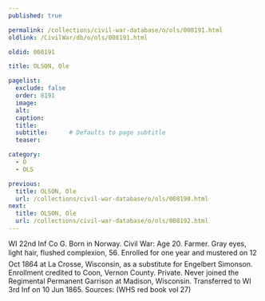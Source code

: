 ```yaml
---
published: true

permalink: /collections/civil-war-database/o/ols/008191.html
oldlink: /CivilWar/db/o/ols/008191.html

oldid: 008191

title: OLSON, Ole

pagelist:
  exclude: false
  order: 8191
  image: 
  alt:
  caption:
  title:
  subtitle:      # Defaults to page subtitle
  teaser:

category: 
  - O 
  - OLS

previous:
  title: OLSON, Ole
  url: /collections/civil-war-database/o/ols/008190.html  
next:
  title: OLSON, Ole
  url: /collections/civil-war-database/o/ols/008192.html   
---
```

WI 22nd Inf Co G. Born in Norway. Civil War: Age 20. Farmer. Gray eyes, light hair, flushed complexion, 5&#146;6&#148;. Enrolled for one year and mustered on 12 Oct 1864 at La Crosse, Wisconsin, as a substitute for Engelbert Simonson. Enrollment credited to Coon, Vernon County. Private. Never joined the Regimental Permanent Garrison at Madison, Wisconsin. Transferred to WI 3rd Inf on 10 Jun 1865. Sources: (WHS red book vol 27)